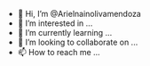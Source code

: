 - 👋 Hi, I’m @Arielnainolivamendoza
- 👀 I’m interested in ...
- 🌱 I’m currently learning ...
- 💞️ I’m looking to collaborate on ...
- 📫 How to reach me ...

<!---
Arielnainolivamendoza/Arielnainolivamendoza is a ✨ special ✨ repository because its `README.md` (this file) appears on your GitHub profile.
You can click the Preview link to take a look at your changes.
--->
